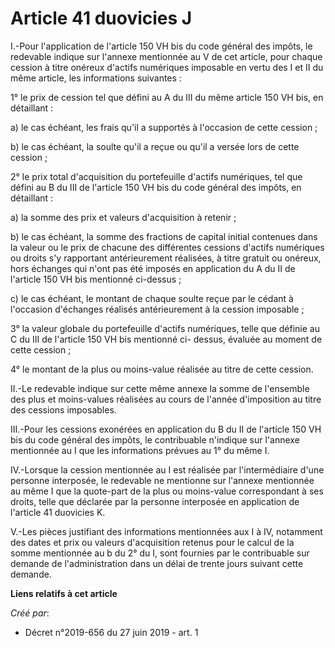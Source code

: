 # Article 41 duovicies J

I.-Pour l'application de l'article 150 VH bis du code général des impôts, le redevable indique sur l'annexe mentionnée au V
de cet article, pour chaque cession à titre onéreux d'actifs numériques imposable en vertu des I et II du même article, les
informations suivantes :

1° le prix de cession tel que défini au A du III du même article 150 VH bis, en détaillant :

a) le cas échéant, les frais qu'il a supportés à l'occasion de cette cession ;

b) le cas échéant, la soulte qu'il a reçue ou qu'il a versée lors de cette cession ;

2° le prix total d'acquisition du portefeuille d'actifs numériques, tel que défini au B du III de l'article 150 VH bis du
code général des impôts, en détaillant :

a) la somme des prix et valeurs d'acquisition à retenir ;

b) le cas échéant, la somme des fractions de capital initial contenues dans la valeur ou le prix de chacune des différentes
cessions d'actifs numériques ou droits s'y rapportant antérieurement réalisées, à titre gratuit ou onéreux, hors échanges qui
n'ont pas été imposés en application du A du II de l'article 150 VH bis mentionné ci-dessus ;

c) le cas échéant, le montant de chaque soulte reçue par le cédant à l'occasion d'échanges réalisés antérieurement à la
cession imposable ;

3° la valeur globale du portefeuille d'actifs numériques, telle que définie au C du III de l'article 150 VH bis mentionné ci-
dessus, évaluée au moment de cette cession ;

4° le montant de la plus ou moins-value réalisée au titre de cette cession.

II.-Le redevable indique sur cette même annexe la somme de l'ensemble des plus et moins-values réalisées au cours de l'année
d'imposition au titre des cessions imposables.

III.-Pour les cessions exonérées en application du B du II de l'article 150 VH bis du code général des impôts, le
contribuable n'indique sur l'annexe mentionnée au I que les informations prévues au 1° du même I.

IV.-Lorsque la cession mentionnée au I est réalisée par l'intermédiaire d'une personne interposée, le redevable ne mentionne
sur l'annexe mentionnée au même I que la quote-part de la plus ou moins-value correspondant à ses droits, telle que déclarée
par la personne interposée en application de l'article 41 duovicies K.

V.-Les pièces justifiant des informations mentionnées aux I à IV, notamment des dates et prix ou valeurs d'acquisition
retenus pour le calcul de la somme mentionnée au b du 2° du I, sont fournies par le contribuable sur demande de
l'administration dans un délai de trente jours suivant cette demande.

**Liens relatifs à cet article**

_Créé par_:

  - Décret n°2019-656 du 27 juin 2019 - art. 1
